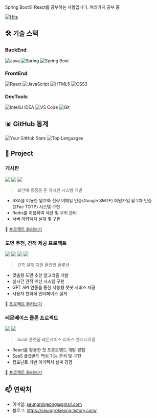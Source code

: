 Spring Boot와 React를 공부하는 사람입니다. 여러가지 공부 중

[![Hits](https://hits.seeyoufarm.com/api/count/incr/badge.svg?url=https%3A%2F%2Fgithub.com%2FSeungrok-J%2Fhit-counter&count_bg=%2379C83D&title_bg=%23555555&icon=&icon_color=%23E7E7E7&title=hits&edge_flat=false)](https://hits.seeyoufarm.com)

## 🛠 기술 스택

### BackEnd
![Java](https://img.shields.io/badge/Java-007396?style=flat-square&logo=java&logoColor=white)
![Spring](https://img.shields.io/badge/Spring-6DB33F?style=flat-square&logo=spring&logoColor=white)
![Spring Boot](https://img.shields.io/badge/Spring_Boot-6DB33F?style=flat-square&logo=spring-boot&logoColor=white)

### FrontEnd
![React](https://img.shields.io/badge/React-61DAFB?style=flat-square&logo=react&logoColor=black)
![JavaScript](https://img.shields.io/badge/JavaScript-F7DF1E?style=flat-square&logo=javascript&logoColor=black)
![HTML5](https://img.shields.io/badge/HTML5-E34F26?style=flat-square&logo=html5&logoColor=white)
![CSS3](https://img.shields.io/badge/CSS3-1572B6?style=flat-square&logo=css3&logoColor=white)

### DevTools
![IntelliJ IDEA](https://img.shields.io/badge/IntelliJ_IDEA-000000?style=flat-square&logo=intellij-idea&logoColor=white)
![VS Code](https://img.shields.io/badge/VS_Code-007ACC?style=flat-square&logo=visual-studio-code&logoColor=white)
![Git](https://img.shields.io/badge/Git-F05032?style=flat-square&logo=git&logoColor=white)

## 📊 GitHub 통계
![Your GitHub Stats](https://github-readme-stats.vercel.app/api?username=Seungrok-J&show_icons=true&theme=radical)
![Top Languages](https://github-readme-stats.vercel.app/api/top-langs/?username=Seungrok-J&layout=compact&theme=radical)

## 🚀 Project

### 게시판
<img src="https://img.shields.io/badge/Spring_Boot-6DB33F?style=flat-square&logo=spring-boot&logoColor=white"/> <img src="https://img.shields.io/badge/React-61DAFB?style=flat-square&logo=react&logoColor=black"/> <img src="https://img.shields.io/badge/PostgreSQL-4169E1?style=flat-square&logo=postgresql&logoColor=white"/>

> 보안에 중점을 둔 게시판 시스템 개발
- RSA를 이용한 암호화 전략 이메일 인증(Google SMTP) 회원가입 및 2차 인증(2Fac TOTP) 시스템 구현
- Redis를 이용하여 세션 및 쿠키 관리
- 서버 아키텍처 설계 및 구현

📎 [프로젝트 둘러보기](https://github.com/Seungrok-J/Posts_project)

### 도면 추천, 견적 제공 프로젝트
<img src="https://img.shields.io/badge/Spring_Boot-6DB33F?style=flat-square&logo=spring-boot&logoColor=white"/> <img src="https://img.shields.io/badge/React-61DAFB?style=flat-square&logo=react&logoColor=black"/> <img src="https://img.shields.io/badge/MySQL-4479A1?style=flat-square&logo=mysql&logoColor=white"/> <img src="https://img.shields.io/badge/OpenAI-412991?style=flat-square&logo=openai&logoColor=white"/>

> 건축 설계 지원 올인원 솔루션
- 맞춤형 도면 추천 알고리즘 개발
- 실시간 견적 계산 시스템 구현
- GPT API 연동을 통한 지능형 챗봇 서비스 제공
- 사용자 친화적 인터페이스 설계

📎 [프로젝트 둘러보기](https://github.com/Seungrok-J/FinalProject)

### 레몬베이스 클론 프로젝트
<img src="https://img.shields.io/badge/Spring_Boot-6DB33F?style=flat-square&logo=spring-boot&logoColor=white"/> <img src="https://img.shields.io/badge/React-61DAFB?style=flat-square&logo=react&logoColor=black"/>

> SaaS 플랫폼 레몬베이스 리버스 엔지니어링
- React를 활용한 첫 프론트엔드 개발 경험
- SaaS 플랫폼의 핵심 기능 분석 및 구현
- 컴포넌트 기반 아키텍처 설계 경험

📎 [프로젝트 둘러보기](https://github.com/Seungrok-J/Interim-project)

## 📫 연락처
- 이메일: seungrokjeong@gmail.com
- 블로그: https://seungrokjeong.tistory.com/
